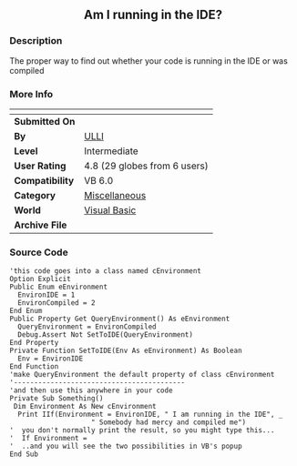﻿<div align="center">

## Am I running in the IDE?


</div>

### Description

The proper way to find out whether your code is running in the IDE or was compiled
 
### More Info
 


<span>             |<span>
---                |---
**Submitted On**   |
**By**             |[ULLI](https://github.com/Planet-Source-Code/PSCIndex/blob/master/ByAuthor/ulli.md)
**Level**          |Intermediate
**User Rating**    |4.8 (29 globes from 6 users)
**Compatibility**  |VB 6\.0
**Category**       |[Miscellaneous](https://github.com/Planet-Source-Code/PSCIndex/blob/master/ByCategory/miscellaneous__1-1.md)
**World**          |[Visual Basic](https://github.com/Planet-Source-Code/PSCIndex/blob/master/ByWorld/visual-basic.md)
**Archive File**   |[](https://github.com/Planet-Source-Code/ulli-am-i-running-in-the-ide__1-56112/archive/master.zip)





### Source Code

```
'this code goes into a class named cEnvironment
Option Explicit
Public Enum eEnvironment
  EnvironIDE = 1
  EnvironCompiled = 2
End Enum
Public Property Get QueryEnvironment() As eEnvironment
  QueryEnvironment = EnvironCompiled
  Debug.Assert Not SetToIDE(QueryEnvironment)
End Property
Private Function SetToIDE(Env As eEnvironment) As Boolean
  Env = EnvironIDE
End Function
'make QueryEnvironment the default property of class cEnvironment
'------------------------------------------
'and then use this anywhere in your code
Private Sub Something()
 Dim Environment As New cEnvironment
  Print IIf(Environment = EnvironIDE, " I am running in the IDE", _
                    " Somebody had mercy and compiled me")
'  you don't normally print the result, so you might type this...
'  If Environment =
'  ..and you will see the two possibilities in VB's popup
End Sub
```

